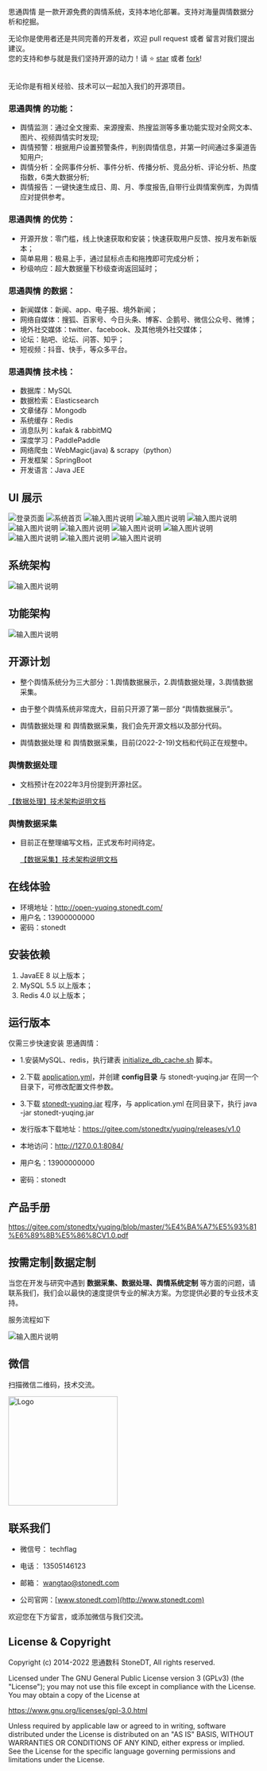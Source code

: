思通舆情 是一款开源免费的舆情系统，支持本地化部署。支持对海量舆情数据分析和挖掘。
<br>
 
无论你是使用者还是共同完善的开发者，欢迎 pull request 或者 留言对我们提出建议。 
<br>
您的支持和参与就是我们坚持开源的动力！请 :star:  [star](https://gitee.com/stonedtx/yuqing) 或者 [fork](https://gitee.com/stonedtx/yuqing)!  
<br>

无论你是有相关经验、技术可以一起加入我们的开源项目。
<br>


### 思通舆情 的功能：

-   舆情监测：通过全文搜索、来源搜索、热搜监测等多重功能实现对全网文本、图片、视频舆情实时发现;
-   舆情预警：根据用户设置预警条件，判别舆情信息，并第一时间通过多渠道告知用户;
-   舆情分析：全网事件分析、事件分析、传播分析、竞品分析、评论分析、热度指数，6类大数据分析;
-   舆情报告：一键快速生成日、周、月、季度报告,自带行业舆情案例库，为舆情应对提供参考。


### 思通舆情 的优势：

-   开源开放：零门槛，线上快速获取和安装；快速获取用户反馈、按月发布新版本；
-   简单易用：极易上手，通过鼠标点击和拖拽即可完成分析；
-   秒级响应：超大数据量下秒级查询返回延时；


### 思通舆情 的数据：

-   新闻媒体：新闻、app、电子报、境外新闻；
-   网络自媒体：搜狐、百家号、今日头条、博客、企鹅号、微信公众号、微博；
-   境外社交媒体：twitter、facebook、及其他境外社交媒体；
-   论坛：贴吧、论坛、问答、知乎；
-   短视频：抖音、快手，等众多平台。


### 思通舆情 技术栈：

- 数据库：MySQL
- 数据检索：Elasticsearch
- 文章储存：Mongodb
- 系统缓存：Redis
- 消息队列：kafak & rabbitMQ
- 深度学习：PaddlePaddle
- 网络爬虫：WebMagic(java) & scrapy（python）
- 开发框架：SpringBoot
- 开发语言：Java JEE



## UI 展示
![登录页面](ProIMG/login.png)
![系统首页](ProIMG/main2.png)
![输入图片说明](ProIMG/main.png)
![输入图片说明](ProIMG/main3.png)
![输入图片说明](ProIMG/main4.png)
![输入图片说明](ProIMG/report.png)
![输入图片说明](ProIMG/shijian.png)
![输入图片说明](ProIMG/xiangqing.png)
![输入图片说明](ProIMG/secher.png)
![输入图片说明](ProIMG/jiance.png)
![输入图片说明](ProIMG/WechatIMG12912.png)
![输入图片说明](ProIMG/WechatIMG12910.png)


## 系统架构

![输入图片说明](ProIMG/gongneng-jiagou.png)


## 功能架构
![输入图片说明](ProIMG/%E7%B3%BB%E7%BB%9F%E5%8A%9F%E8%83%BD.png)


## 开源计划

-  整个舆情系统分为三大部分：1.舆情数据展示，2.舆情数据处理，3.舆情数据采集。

-  由于整个舆情系统非常庞大，目前只开源了第一部分 “舆情数据展示”。

-  舆情数据处理 和 舆情数据采集，我们会先开源文档以及部分代码。

-  舆情数据处理 和 舆情数据采集，目前(2022-2-19)文档和代码正在规整中。

### 舆情数据处理 

-   文档预计在2022年3月份提到开源社区。

   [【数据处理】技术架构说明文档](https://gitee.com/stonedtx/yuqing/blob/master/dataProcessing.md)

###  舆情数据采集 
-   目前正在整理编写文档，正式发布时间待定。

    [【数据采集】技术架构说明文档](https://gitee.com/stonedtx/yuqing/blob/master/dataCollection.md)

## 在线体验

-   环境地址：<http://open-yuqing.stonedt.com/>
-   用户名：13900000000
-   密码：stonedt


## 安装依赖
1. JavaEE 8 以上版本；
2. MySQL 5.5 以上版本；
3. Redis 4.0 以上版本；
 

## 运行版本

仅需三步快速安装 思通舆情：

-  1.安装MySQL、redis，执行建表 [initialize_db_cache.sh](https://gitee.com/stonedtx/yuqing/raw/master/initialize_db_cache.sh)  脚本。

-  2.下载 [application.yml](https://gitee.com/stonedtx/yuqing/raw/master/config/application.yml)，并创建 **config目录**  与 stonedt-yuqing.jar 在同一个目录下，可修改配置文件参数。

-  3.下载 [stonedt-yuqing.jar](https://gitee.com/stonedtx/yuqing/attach_files/965888/download/stonedt-yuqing.jar) 程序，与 application.yml 在同目录下，执行 java -jar stonedt-yuqing.jar


-  发行版本下载地址：https://gitee.com/stonedtx/yuqing/releases/v1.0

-  本地访问：http://127.0.0.1:8084/

-  用户名：13900000000

-  密码：stonedt



## 产品手册

https://gitee.com/stonedtx/yuqing/blob/master/%E4%BA%A7%E5%93%81%E6%89%8B%E5%86%8CV1.0.pdf



##  按需定制|数据定制
  当您在开发与研究中遇到  **数据采集、数据处理、舆情系统定制**  等方面的问题，请联系我们，我们会以最快的速度提供专业的解决方案。为您提供必要的专业技术支持。

  服务流程如下

![输入图片说明](ProIMG/data-plan.png)



## 微信
   扫描微信二维码，技术交流。

<img src="./ProIMG/%E8%81%94%E7%B3%BB%E6%88%91%E4%BB%AC-%E4%B8%AA%E4%BA%BA%E5%BE%AE%E4%BF%A1.jpg" title="Logo"  width="220">



## 联系我们

+ 微信号： techflag  

+ 电话： 13505146123

+ 邮箱： wangtao@stonedt.com

+ 公司官网：[www.stonedt.com](http://www.stonedt.com)

欢迎您在下方留言，或添加微信与我们交流。


## License & Copyright

Copyright (c) 2014-2022 思通数科 StoneDT, All rights reserved.

Licensed under The GNU General Public License version 3 (GPLv3)  (the "License"); you may not use this file except in compliance with the License. You may obtain a copy of the License at

<https://www.gnu.org/licenses/gpl-3.0.html>

Unless required by applicable law or agreed to in writing, software distributed under the License is distributed on an "AS IS" BASIS, WITHOUT WARRANTIES OR CONDITIONS OF ANY KIND, either express or implied. See the License for the specific language governing permissions and limitations under the License.
